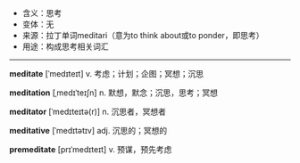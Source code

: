 - <span class="definition">含义：思考</span>
- <span class="definition">变体：无</span>
- <span class="definition">来源：拉丁单词meditari（意为to think about或to ponder，即思考）</span>
- <span class="definition">用途：构成思考相关词汇</span>

---

<span class="vocabulary">**meditate**</span> [ˈmedɪteɪt] v. 考虑；计划；企图；冥想；沉思

<span class="vocabulary">**meditation**</span> [ˌmedɪˈteɪʃn] n. 默想，默念；沉思，思考；冥想

<span class="vocabulary">**meditator**</span> [ˈmedɪteɪtә(r)] n. 沉思者，冥想者 

<span class="vocabulary">**meditative**</span> [ˈmedɪtətɪv] adj. 沉思的；冥想的  

<span class="vocabulary">**premeditate**</span> [prɪˈmedɪteɪt] v. 预谋，预先考虑

